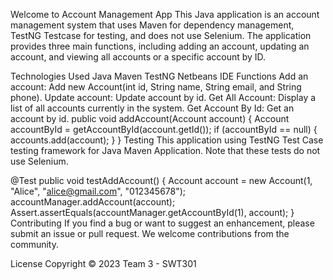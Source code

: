 Welcome to Account Management App
This Java application is an account management system that uses Maven for dependency management, TestNG Testcase for testing, and does not use Selenium. The application provides three main functions, including adding an account, updating an account, and viewing all accounts or a specific account by ID.

Technologies Used
Java
Maven
TestNG
Netbeans IDE
Functions
Add an account: Add new Account(int id, String name, String email, and String phone).
Update account: Update account by id.
Get All Account: Display a list of all accounts currently in the system.
Get Account By Id: Get an account by id.
public void addAccount(Account account) {
        Account accountById = getAccountById(account.getId());
        if (accountById == null) {
            accounts.add(account);
        }
    }
Testing
This application using TestNG Test Case testing framework for Java Maven Application. Note that these tests do not use Selenium.

@Test
    public void testAddAccount() {
        Account account = new Account(1, "Alice", "alice@gmail.com", "012345678");
        accountManager.addAccount(account);
        Assert.assertEquals(accountManager.getAccountById(1), account);
    }
Contributing
If you find a bug or want to suggest an enhancement, please submit an issue or pull request. We welcome contributions from the community.

License
Copyright © 2023 Team 3 - SWT301
